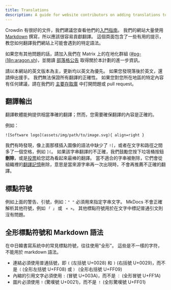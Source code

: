 ```yaml
---
title: Translations
description: A guide for website contributors on adding translations to our website.
---
```


Crowdin 有很好的文件，我們建議您查看他們的[入門指南](https://support.crowdin.com/crowdin-intro)。 我們的網站大量使用 [Markdown](https://en.wikipedia.org/wiki/Markdown) 撰寫，所以應該很容易貢獻翻譯。 這個頁面包含了一些有用的提示，教您如何翻譯我們網站上可能會遇到的特定語法。

如果您有其他問題的話，請加入我們在 Matrix 上的在地化群組 ([#pg-i18n:aragon.sh](https://matrix.to/#/%23pg-i18n:aragon.sh))，並閱讀 [部落格公告](https://blog.privacyguides.org/2023/02/26/i18n-announcement) 取得關於本計劃的進一步資訊。

請以本網站的英文版本為主，更新均以英文為優先。 如果您發現落後於英文，還請伸出援手。 我們無法保證所有翻譯的正確性。 如果您對您所在地區的特定內容有任何建議，請在我們的 [主要存取庫](https://github.com/privacyguides/privacyguides.org) 中打開問題或 pull request。

## 翻譯輸出

翻譯軟體能夠提供相當準確的翻譯；然而，您需要確保翻譯的內容是正確的。

例如：

```text
![Software logo](assets/img/path/to/image.svg){ align=right }
```

我們有時發現，像上面那樣插入圖像的語法中缺少了 `![`，或者在文字和路徑之間多了一個空格，例如 `](`。 如果該字串翻譯的不正確，我們鼓勵您按下垃圾桶按鈕**刪除**，或是[投票](https://support.crowdin.com/enterprise/getting-started-for-volunteers/#voting-view)給您認為看起來最棒的翻譯。 當不適合的字串被刪除，它們會從組織裡的[翻譯記憶](https://support.crowdin.com/enterprise/translation-memory)刪除，意思是當來源字串再一次出現時，不會再推薦不正確的翻譯。

## 標點符號

例如上面的警告、引號，例如：`" "` 必須用來指定字串文字。 MkDocs 不會正確解析其他符號，例如 `「 」` 或 ` « »`。 其他標點符號用於在文字中標記普通引文則沒有問題。

## 全形標點符號和 Markdown 語法

在中日韓書寫系統中的常見標點符號，往往使用"全形"。 這些是不一樣的字符，不能用於 markdown 語法。

- 連結必須使用普通括號，即 `(` (左括號 U+0028) 和 `)` (右括號 U+0029)，而不是`（` (全形左括號 U+FF08) 或 `）` (全形右括號 U+FF09)
- 內縮的引用文字必須使用 `:` (冒號 U+003A)，而不是 `：` (全形冒號 U+FF1A)
- 圖片必須使用 `!` (驚嘆號 U+0021)，而不是 `！` (全形驚嘆號 U+FF01)
